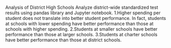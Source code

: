 Analysis of District High Schools
Analyze district-wide standardized test results using pandas library and Jupyter notebook.
1.Higher spending per student does not translate into better student performance. In fact, students at schools with lower spending have better performance than those at schools with higher spending. 
2.Students at smaller schools have better performance than those at larger schools.
3.Students at charter schools have better performance than those at district schools.
